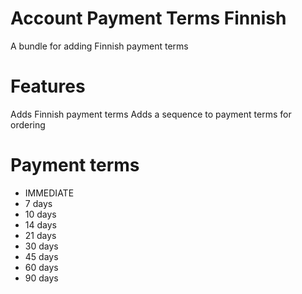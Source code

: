 Account Payment Terms Finnish
==================

A bundle for adding Finnish payment terms

Features
========

Adds Finnish payment terms
Adds a sequence to payment terms for ordering

Payment terms
========
* IMMEDIATE
* 7 days
* 10 days
* 14 days
* 21 days
* 30 days
* 45 days
* 60 days
* 90 days